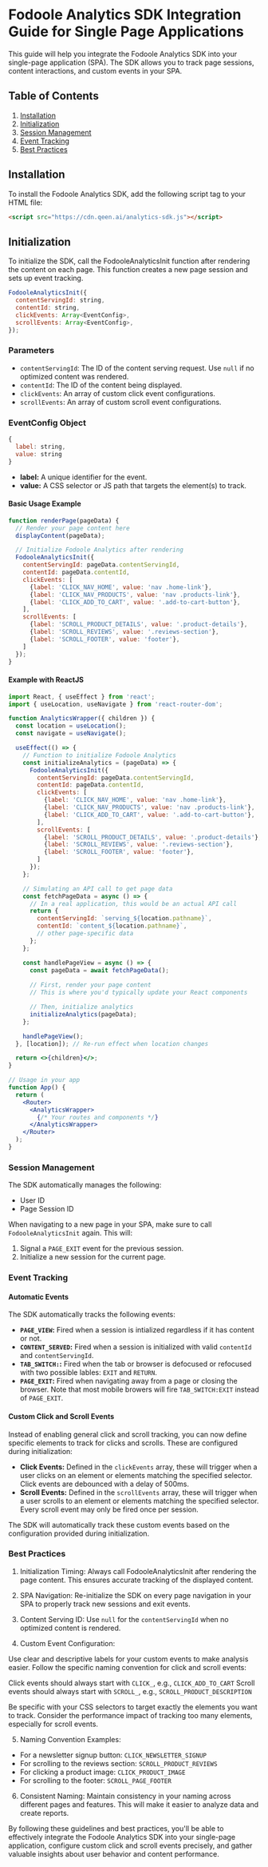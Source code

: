 # Fodoole Analytics SDK Integration Guide for Single Page Applications

This guide will help you integrate the Fodoole Analytics SDK into your single-page application (SPA). The SDK allows you to track page sessions, content interactions, and custom events in your SPA.

## Table of Contents

1. [Installation](#installation)
2. [Initialization](#initialization)
3. [Session Management](#session-management)
4. [Event Tracking](#event-tracking)
5. [Best Practices](#best-practices)

## Installation

To install the Fodoole Analytics SDK, add the following script tag to your HTML file:

```html
<script src="https://cdn.qeen.ai/analytics-sdk.js"></script>
```

## Initialization
To initialize the SDK, call the FodooleAnalyticsInit function after rendering the content on each page. This function creates a new page session and sets up event tracking.

```js
FodooleAnalyticsInit({
  contentServingId: string,
  contentId: string,
  clickEvents: Array<EventConfig>,
  scrollEvents: Array<EventConfig>,
});
```

### Parameters

- `contentServingId`: The ID of the content serving request. Use `null` if no optimized content was rendered.
- `contentId`: The ID of the content being displayed.
- `clickEvents`: An array of custom click event configurations.
- `scrollEvents`: An array of custom scroll event configurations.

### EventConfig Object

```js
{
  label: string,
  value: string
}
```

- **label:** A unique identifier for the event.
- **value:** A CSS selector or JS path that targets the element(s) to track.

#### Basic Usage Example
```js
function renderPage(pageData) {
  // Render your page content here
  displayContent(pageData);

  // Initialize Fodoole Analytics after rendering
  FodooleAnalyticsInit({
    contentServingId: pageData.contentServingId,
    contentId: pageData.contentId,
    clickEvents: [
      {label: 'CLICK_NAV_HOME', value: 'nav .home-link'},
      {label: 'CLICK_NAV_PRODUCTS', value: 'nav .products-link'},
      {label: 'CLICK_ADD_TO_CART', value: '.add-to-cart-button'},
    ],
    scrollEvents: [
      {label: 'SCROLL_PRODUCT_DETAILS', value: '.product-details'},
      {label: 'SCROLL_REVIEWS', value: '.reviews-section'},
      {label: 'SCROLL_FOOTER', value: 'footer'},
    ]
  });
}
```
#### Example with ReactJS

```jsx
import React, { useEffect } from 'react';
import { useLocation, useNavigate } from 'react-router-dom';

function AnalyticsWrapper({ children }) {
  const location = useLocation();
  const navigate = useNavigate();

  useEffect(() => {
    // Function to initialize Fodoole Analytics
    const initializeAnalytics = (pageData) => {
      FodooleAnalyticsInit({
        contentServingId: pageData.contentServingId,
        contentId: pageData.contentId,
        clickEvents: [
          {label: 'CLICK_NAV_HOME', value: 'nav .home-link'},
          {label: 'CLICK_NAV_PRODUCTS', value: 'nav .products-link'},
          {label: 'CLICK_ADD_TO_CART', value: '.add-to-cart-button'},
        ],
        scrollEvents: [
          {label: 'SCROLL_PRODUCT_DETAILS', value: '.product-details'},
          {label: 'SCROLL_REVIEWS', value: '.reviews-section'},
          {label: 'SCROLL_FOOTER', value: 'footer'},
        ]
      });
    };

    // Simulating an API call to get page data
    const fetchPageData = async () => {
      // In a real application, this would be an actual API call
      return {
        contentServingId: `serving_${location.pathname}`,
        contentId: `content_${location.pathname}`,
        // other page-specific data
      };
    };

    const handlePageView = async () => {
      const pageData = await fetchPageData();
      
      // First, render your page content
      // This is where you'd typically update your React components

      // Then, initialize analytics
      initializeAnalytics(pageData);
    };

    handlePageView();
  }, [location]); // Re-run effect when location changes

  return <>{children}</>;
}

// Usage in your app
function App() {
  return (
    <Router>
      <AnalyticsWrapper>
        {/* Your routes and components */}
      </AnalyticsWrapper>
    </Router>
  );
}
```

### Session Management

The SDK automatically manages the following:

- User ID
- Page Session ID

When navigating to a new page in your SPA, make sure to call `FodooleAnalyticsInit`  again. This will:

1. Signal a `PAGE_EXIT` event for the previous session.
2. Initialize a new session for the current page.

### Event Tracking
#### Automatic Events

The SDK automatically tracks the following events:

- **`PAGE_VIEW`:** Fired when a session is intialized regardless if it has content or not.
- **`CONTENT_SERVED`:** Fired when a session is initialized with valid `contentId` and `contentServingId`.
- **`TAB_SWITCH:`:** Fired when the tab or browser is defocused or refocused with two possible lables: `EXIT` and `RETURN`.
- **`PAGE_EXIT`:** Fired when navigating away from a page or closing the browser. Note that most mobile browers will fire `TAB_SWITCH:EXIT` instead of `PAGE_EXIT`.

#### Custom Click and Scroll Events

Instead of enabling general click and scroll tracking, you can now define specific elements to track for clicks and scrolls. These are configured during initialization:

- **Click Events:** Defined in the `clickEvents` array, these will trigger when a user clicks on an element or elements matching the specified selector. Click events are debounced with a delay of 500ms.
- **Scroll Events:** Defined in the `scrollEvents` array, these will trigger when a user scrolls to an element or elements matching the specified selector. Every scroll event may only be fired once per session.

The SDK will automatically track these custom events based on the configuration provided during initialization.

### Best Practices

1. Initialization Timing: Always call FodooleAnalyticsInit after rendering the page content. This ensures accurate tracking of the displayed content.

2. SPA Navigation: Re-initialize the SDK on every page navigation in your SPA to properly track new sessions and exit events.

3. Content Serving ID: Use `null` for the `contentServingId` when no optimized content is rendered.

4. Custom Event Configuration:

Use clear and descriptive labels for your custom events to make analysis easier.
Follow the specific naming convention for click and scroll events:

Click events should always start with `CLICK_`, e.g., `CLICK_ADD_TO_CART`
Scroll events should always start with `SCROLL_`, e.g., `SCROLL_PRODUCT_DESCRIPTION`

Be specific with your CSS selectors to target exactly the elements you want to track.
Consider the performance impact of tracking too many elements, especially for scroll events.

5. Naming Convention Examples:

- For a newsletter signup button: `CLICK_NEWSLETTER_SIGNUP`
- For scrolling to the reviews section: `SCROLL_PRODUCT_REVIEWS`
- For clicking a product image: `CLICK_PRODUCT_IMAGE`
- For scrolling to the footer: `SCROLL_PAGE_FOOTER`

6. Consistent Naming: Maintain consistency in your naming across different pages and features. This will make it easier to analyze data and create reports.

By following these guidelines and best practices, you'll be able to effectively integrate the Fodoole Analytics SDK into your single-page application, configure custom click and scroll events precisely, and gather valuable insights about user behavior and content performance.
